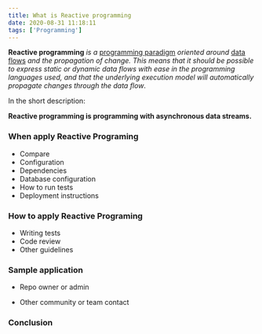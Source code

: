 ```yaml
---
title: What is Reactive programming
date: 2020-08-31 11:18:11
tags: ['Programming']
---
```

**Reactive programming** *is a* [programming paradigm](https://en.wikipedia.org/wiki/Programming_paradigm) *oriented around* [data flows](https://en.wikipedia.org/wiki/Dataflow_programming) *and the propagation of change. This means that it should be possible to express static or dynamic data flows with ease in the programming languages used, and that the underlying execution model will automatically propagate changes through the data flow*.

In the short description:

**Reactive programming is programming with asynchronous data streams.**



### When apply Reactive Programing ###

* Compare 
* Configuration
* Dependencies
* Database configuration
* How to run tests
* Deployment instructions

### How to apply Reactive Programing ###

* Writing tests
* Code review
* Other guidelines

### Sample application ###

* Repo owner or admin

* Other community or team contact

### Conclusion